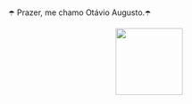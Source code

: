 ☂️ Prazer, me chamo Otávio Augusto.☂️

<div align="center">
  <a href="https://github.com/OtavioPedroso">
  <img height="120em" src="https://github-readme-stats.vercel.app/api/top-langs/?username=OtavioPedroso&layout=compact&langs_count=7&theme=cobalt"/>
</div>
  
  


